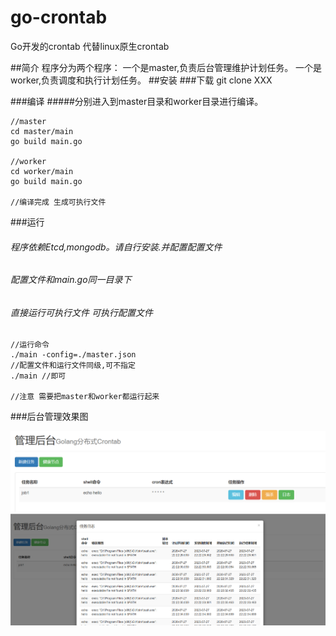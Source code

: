 # go-crontab
Go开发的crontab 代替linux原生crontab

##简介
程序分为两个程序：
一个是master,负责后台管理维护计划任务。
一个是worker,负责调度和执行计划任务。
##安装
###下载
git clone XXX

###编译
#####分别进入到master目录和worker目录进行编译。
```cassandraql
//master
cd master/main
go build main.go

//worker
cd worker/main
go build main.go

//编译完成 生成可执行文件
```
###运行
###### 程序依赖Etcd,mongodb。请自行安装.并配置配置文件
###### 配置文件和main.go同一目录下
###### 直接运行可执行文件  可执行配置文件


```cassandraql
//运行命令
./main -config=./master.json
//配置文件和运行文件同级,可不指定
./main //即可

//注意 需要把master和worker都运行起来
```

###后台管理效果图

![效果图](./doc/img/1.png)
![效果图](./doc/img/2.png)
